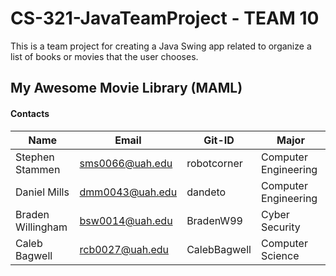 # CS-321-JavaTeamProject - TEAM 10

This is a team project for creating a Java Swing app related to organize a list of books or movies that the user chooses.

## My Awesome Movie Library (MAML)

#### Contacts

| Name | Email | Git-ID | Major |
| --- | --- | --- | --- |
| Stephen Stammen | sms0066@uah.edu | robotcorner | Computer Engineering | 
| Daniel Mills | dmm0043@uah.edu | dandeto | Computer Engineering |
| Braden Willingham | bsw0014@uah.edu | BradenW99 | Cyber Security |
| Caleb Bagwell | rcb0027@uah.edu | CalebBagwell | Computer Science |
